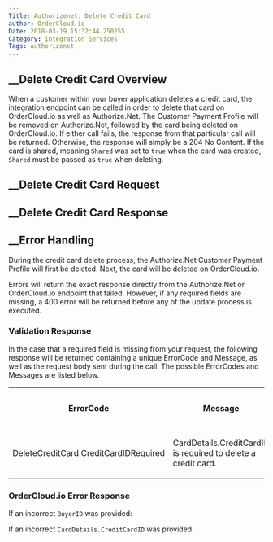 ```yaml
---
Title: Authorizenet: Delete Credit Card
author: OrderCloud.io 
Date: 2018-03-19 15:32:44.250255
Category: Integration Services
Tags: authorizenet
---
```



##  __Delete Credit Card Overview

When a customer within your buyer application deletes a credit card, the
integration endpoint can be called in order to delete that card on
OrderCloud.io as well as Authorize.Net. The Customer Payment Profile will be
removed on Authorize.Net, followed by the card being deleted on OrderCloud.io.
If either call fails, the response from that particular call will be returned.
Otherwise, the response will simply be a 204 No Content. If the card is
shared, meaning `Shared` was set to `true` when the card was created, `Shared`
must be passed as `true` when deleting.

##  __Delete Credit Card Request

##  __Delete Credit Card Response

##  __Error Handling

During the credit card delete process, the Authorize.Net Customer Payment
Profile will first be deleted. Next, the card will be deleted on
OrderCloud.io.

Errors will return the exact response directly from the Authorize.Net or
OrderCloud.io endpoint that failed. However, if any required fields are
missing, a 400 error will be returned before any of the update process is
executed.

### Validation Response

In the case that a required field is missing from your request, the following
response will be returned containing a unique ErrorCode and Message, as well
as the request body sent during the call. The possible ErrorCodes and Messages
are listed below.  
  

<table>  
<tr>  
<th>

ErrorCode

</th>  
<th>

Message

</th>  
<th>

Status Code

</th> </tr>  
<tr>  
<td>

DeleteCreditCard.CreditCardIDRequired

</td>  
<td>

CardDetails.CreditCardID is required to delete a credit card.

</td>  
<td>

400

</td> </tr> </table>

### OrderCloud.io Error Response

If an incorrect `BuyerID` was provided:

If an incorrect `CardDetails.CreditCardID` was provided:

